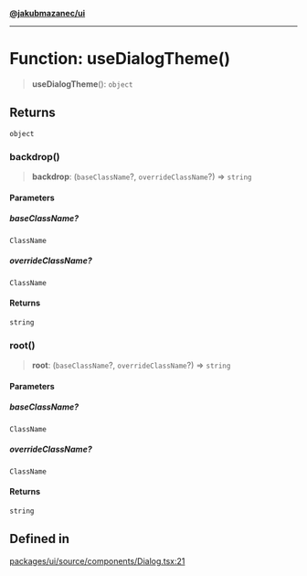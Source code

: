 [**@jakubmazanec/ui**](../README.md)

---

# Function: useDialogTheme()

> **useDialogTheme**(): `object`

## Returns

`object`

### backdrop()

> **backdrop**: (`baseClassName`?, `overrideClassName`?) => `string`

#### Parameters

##### baseClassName?

`ClassName`

##### overrideClassName?

`ClassName`

#### Returns

`string`

### root()

> **root**: (`baseClassName`?, `overrideClassName`?) => `string`

#### Parameters

##### baseClassName?

`ClassName`

##### overrideClassName?

`ClassName`

#### Returns

`string`

## Defined in

[packages/ui/source/components/Dialog.tsx:21](https://github.com/jakubmazanec/tools/blob/a4967209f10f2b04ade958bd873ac46f1290cee7/packages/ui/source/components/Dialog.tsx#L21)
